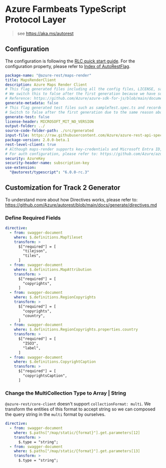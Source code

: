 # Azure Farmbeats TypeScript Protocol Layer

> see https://aka.ms/autorest

## Configuration

The configuration is following the [RLC quick start guide](https://github.com/Azure/azure-sdk-for-js/blob/main/documentation/RLC-quickstart.md).
For the configuration property, please refer to [Index of AutoRestFlag](https://github.com/Azure/autorest/blob/main/docs/generate/flags.md).

```yaml
package-name: "@azure-rest/maps-render"
title: MapsRenderClient
description: Azure Maps Render Client
# This flag generated files including all the config files, LICENSE, sample.env, and package.json.
# We switch this to false after the first generation because we have some manual changes in these files and don't want them get overwrite.
# Reference: https://github.com/Azure/azure-sdk-for-js/blob/main/documentation/RLC-quickstart.md#how-to-generate-rlc
generate-metadata: false
# This flag generated test files such as sampleTest.spec.ts and recordedClient.ts.
# Switch to false after the first generation due to the same reason above.
generate-test: false
license-header: MICROSOFT_MIT_NO_VERSION
output-folder: ../
source-code-folder-path: ./src/generated
input-file: https://raw.githubusercontent.com/Azure/azure-rest-api-specs/main/specification/maps/data-plane/Render/stable/2024-04-01/render.json
package-version: 2.0.0-beta.1
rest-level-client: true
# Although maps-render supports key-credentials and Microsoft Entra ID, maps-route requires header "ms-x-client-id", which is different from the standard Microsoft Entra ID, so we don't generate Microsoft Entra ID code and implement ourselves.
# For auth configuration, please refer to: https://github.com/Azure/azure-sdk-for-js/blob/main/documentation/RLC-quickstart.md#how-to-configure-authentication
security: AzureKey
security-header-name: subscription-key
use-extension:
  "@autorest/typescript": "6.0.0-rc.3"
```

## Customization for Track 2 Generator

To understand more about how Directives works, please refer to: https://github.com/Azure/autorest/blob/main/docs/generate/directives.md

### Define Required Fields

```yaml
directive:
  - from: swagger-document
    where: $.definitions.MapTileset
    transform: >
      $["required"] = [
        "tilejson",
        "tiles",
      ]
  - from: swagger-document
    where: $.definitions.MapAttribution
    transform: >
      $["required"] = [
        "copyrights",
      ]
  - from: swagger-document
    where: $.definitions.RegionCopyrights
    transform: >
      $["required"] = [
        "copyrights",
        "country",
      ]
  - from: swagger-document
    where: $.definitions.RegionCopyrights.properties.country
    transform: >
      $["required"] = [
        "ISO3",
        "label",
      ]
  - from: swagger-document
    where: $.definitions.CopyrightCaption
    transform: >
      $["required"] = [
        "copyrightsCaption",
      ]
```

### Change the MultiCollection Type to Array | String

`@azure-rest/core-client` doesn't support `collectionFormat: multi`. We transform the entities of this format to accept string so we can composed the query string in the `multi` format by ourselves.

```yaml
directive:
  - from: swagger-document
    where: $.paths["/map/static/{format}"].get.parameters[12]
    transform: >
      $.type = "string";
  - from: swagger-document
    where: $.paths["/map/static/{format}"].get.parameters[13]
    transform: >
      $.type = "string";
```
